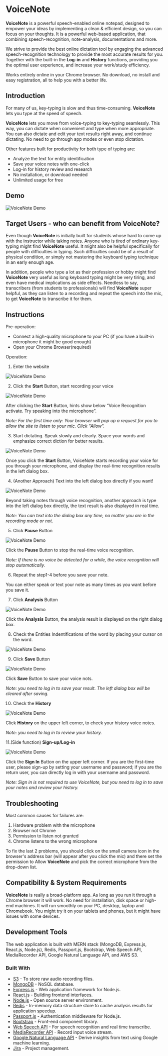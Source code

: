 # VoiceNote

**VoiceNote** is a powerful speech-enabled online notepad, designed to empower your ideas by implementing a clean & efficient design, so you can focus on your thoughts. It is a powerful web-based application, that combining speech-recognition, note-analysis, documentations and more.

We strive to provide the best online dictation tool by engaging the advanced speech-recognition technology to provide the most accurate results for you. Together with the built-in the **Log-in** and **History** functions, providing you the optimal user experience, and increase your work/study efficiency.

Works entirely online in your Chrome browser. No download, no install and easy registration, all to help you with a better life.

## Introduction

For many of us, key-typing is slow and thus time-consuming. **VoiceNote** lets you type at the speed of speech.

**VoiceNote** lets you move from voice-typing to key-typing seamlessly. This way, you can dictate when convenient and type when more appropriate. You can also dictate and edit your text results right away, and continue dictating. No need to go through app modes or even stop dictation.

Other features built for productivity for both type of typing are:  
- Analyze the text for entity identification
- Save your voice notes with one-click
- Log-in for history review and research
- No installation, or download needed
- Unlimited usage for free

## Demo

![VoiceNote Demo](demo2.gif)


## Target Users - who can benefit from VoiceNote?

Even though **VoiceNote** is initially built for students whose hard to come up with the instructor while taking notes. Anyone who is tired of ordinary key-typing might find **VoiceNote** useful. It might also be helpful specifically for people with difficulties in typing. Such difficulties could be of a result of physical condition, or simply not mastering the keyboard typing technique in an early enough age.

In addition, people who type a lot as their profession or hobby might find **VoiceNote** very useful as long keyboard typing might be very tiring, and even have medical implications as side effects. Needless to say, transcribers (from students to professionals) will find **VoiceNote** super helpful, as they can listen to a recording and repeat the speech into the mic, to get **VoiceNote** to transcribe it for them.

## Instructions

Pre-operation:  
- Connect a high-quality microphone to your PC (if you have a built-in microphone it might be good enough)
- Open your Chrome Browser(required)

Operation:  
1. Enter the website

![VoiceNote Demo](demo2.gif)

2. Click the **Start** Button, start recording your voice

![VoiceNote Demo](demo2.gif)

After clicking the **Start** Button, hints show below “Voice Recognition activate. Try speaking into the microphone”.

*Note: For the first time only: Your browser will pop up a request for you to allow the site to listen to your mic. Click "Allow".*

3. Start dictating. Speak slowly and clearly. Space your words and emphasize correct diction for better results.

![VoiceNote Demo](demo2.gif)

Once you click the **Start** Button, VoiceNote starts recording your voice for you through your microphone, and display the real-time recognition results in the left dialog box.


4. (Another Approach) Text into the left dialog box directly if you want!

![VoiceNote Demo](demo2.gif)

Beyond taking notes through voice recognition, another approach is type into the left dialog box directly, the text result is also displayed in real time.

*Note: You can text into the dialog box any time, no matter you are in the recording mode or not.*

5. Click **Pause** Button

![VoiceNote Demo](demo2.gif)

Click the **Pause** Button to stop the real-time voice recognition.

*Note: If there is no voice be detected for a while, the voice recognition will stop
automatically.*

6. Repeat the step1-4 before you save your note.

You can either speak or text your note as many times as you want before you save it.

7. Click **Analysis** Button

![VoiceNote Demo](demo2.gif)

Click the **Analysis** Button, the analysis result is displayed on the right dialog box.

8. Check the Entities Indentifications of the word by placing your cursor on the word.

![VoiceNote Demo](demo2.gif)

9. Click **Save** Button

![VoiceNote Demo](demo2.gif)

Click **Save** Button to save your voice nots.

*Note: you need to log in to save your result. The left dialog box will be cleared after saving.*

10. Check the **History**

![VoiceNote Demo](demo2.gif)

Click **History** on the upper left corner, to check your history voice notes.

*Note: you need to log in to review your history.*

11.(Side function) **Sign-up/Log-in**

![VoiceNote Demo](demo2.gif)

Click the **Sign In** Button on the upper left corner. If you are the first-time user, please sign-up by setting your username and password; if you are the return user, you can directly log in with your username and password.

*Note: Sign in is not required to use VoiceNote, but you need to log in to save your notes and review your history.*


## Troubleshooting

Most common causes for failures are:  
1. Hardware problem with the microphone 
2. Browser not Chrome 
3. Permission to listen not granted 
4. Chrome listens to the wrong microphone 

To fix the last 2 problems, you should click on the small camera icon in the browser's address bar (will appear after you click the mic) and there set the permission to Allow **VoiceNote** and pick the correct microphone from the drop-down list.


## Compatibility & System Requirements

**VoiceNote** is really a broad-platform app. As long as you run it through a Chrome browser it will work. No need for installation, disk space or high-end machines. It will run smoothly on your PC, desktop, laptop and Chromebook. You might try it on your tablets and phones, but it might have issues with some devices.

## Development Tools

The web application is built with MERN stack (MongoDB, Express.js, React.js, Node.js), Redis, Passport.js, Bootstrap, Web Speech API, MediaRecorder API, Google Natural Language API, and AWS S3. 

### Built With
* [S3](https://aws.amazon.com/s3/) - To store raw audio recording files.
* [MongoDB](https://www.mongodb.com/) - NoSQL database.
* [Express.js](https://expressjs.com/) - Web application framework for Node.js. 
* [React.js](https://reactjs.org/) - Building frontend interfaces.
* [Node.js](https://nodejs.org/en/) - Open source server environment.
* [Redis](https://redis.io/) - In-memory data structure store to cache analysis results for application speedup.
* [Passport.js](https://expressjs.com/) - Authentication middleware for Node.js.
* [Bootstrap](https://getbootstrap.com/) - Front-end component library.
* [Web Speech API](https://developer.mozilla.org/en-US/docs/Web/API/Web_Speech_API) - For speech recognition and real time transcribe.
* [MediaRecorder API](https://developer.mozilla.org/en-US/docs/Web/API/MediaStream_Recording_API) - Record input voice stream. 
* [Google Natural Language API](https://cloud.google.com/natural-language/) - Derive insights from text using Google machine learning.
* [Jira](https://www.atlassian.com/software/jira) - Project management.


